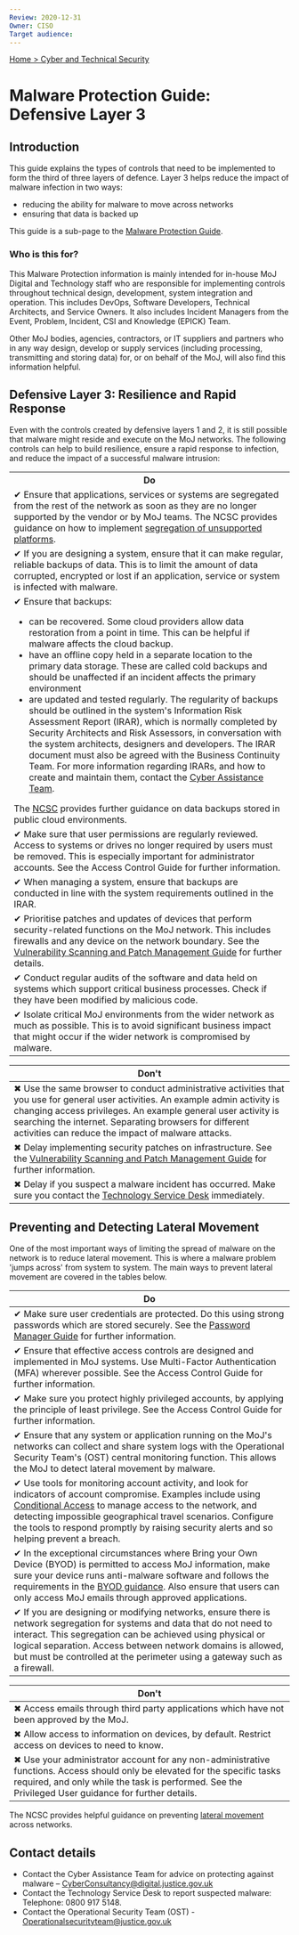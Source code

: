 ```yaml
---
Review: 2020-12-31
Owner: CISO
Target audience:
---
```


[Home > Cyber and Technical Security](../..)

# Malware Protection Guide: Defensive Layer 3

## Introduction

This guide explains the types of controls that need to be implemented to form the third of three layers of defence. Layer 3 helps reduce the impact of malware infection in two ways:

- reducing the ability for malware to move across networks
- ensuring that data is backed up

This guide is a sub-page to the [Malware Protection Guide](../malware-protection-guide-introduction/).

### Who is this for?

This Malware Protection information is mainly intended for in-house MoJ Digital and Technology staff who are responsible for implementing controls throughout technical design, development, system integration and operation. This includes DevOps, Software Developers, Technical Architects, and Service Owners. It also includes Incident Managers from the Event, Problem, Incident, CSI and Knowledge (EPICK) Team.

Other MoJ bodies, agencies, contractors, or IT suppliers and partners who in any way design, develop or supply services (including processing, transmitting and storing data) for, or on behalf of the MoJ, will also find this information helpful.

## Defensive Layer 3: Resilience and Rapid Response

Even with the controls created by defensive layers 1 and 2, it is still possible that malware might reside and execute on the MoJ networks. The following controls can help to build resilience, ensure a rapid response to infection, and reduce the impact of a successful malware intrusion:

<table>
<tr><th>Do</th></tr>
<tr><td>✔ Ensure that applications, services or systems are segregated from the rest of the network as soon as they are no longer supported by the vendor or by MoJ teams. The NCSC provides guidance on how to implement <a href="https://www.ncsc.gov.uk/guidance/obsolete-platforms-security-guidance">segregation of unsupported platforms</a>.</td></tr>
<tr><td>✔ If you are designing a system, ensure that it can make regular, reliable backups of data. This is to limit the amount of data corrupted, encrypted or lost if an application, service or system is infected with malware.</td></tr>
<tr><td>✔ Ensure that backups:<ul>
<li>can be recovered. Some cloud providers allow data restoration from a point in time. This can be helpful if malware affects the cloud backup.</li>
<li>have an offline copy held in a separate location to the primary data storage. These are called cold backups and should be unaffected if an incident affects the primary environment</li>
<li>are updated and tested regularly. The regularity of backups should be outlined in the system's Information Risk Assessment Report (IRAR), which is normally completed by Security Architects and Risk Assessors, in conversation with the system architects, designers and developers. The IRAR document must also be agreed with the Business Continuity Team. For more information regarding IRARs, and how to create and maintain them, contact the <a href="#contact-details">Cyber Assistance Team</a>.</li></ul>
The <a href="https://www.ncsc.gov.uk/blog-post/offline-backups-in-an-online-world">NCSC</a> provides further guidance on data backups stored in public cloud environments.</td></tr>
<tr><td>✔ Make sure that user permissions are regularly reviewed. Access to systems or drives no longer required by users must be removed. This is especially important for administrator accounts. See the <!-- <a href="../access-control-guide/">-->Access Control Guide<!-- </a>--> for further information.</td></tr>
<tr><td>✔ When managing a system, ensure that backups are conducted in line with the system requirements outlined in the IRAR.</td></tr>
<tr><td>✔ Prioritise patches and updates of devices that perform security-related functions on the MoJ network. This includes firewalls and any device on the network boundary. See the <a href="../vulnerability-scanning/">Vulnerability Scanning and Patch Management Guide</a> for further details.</td></tr>
<tr><td>✔ Conduct regular audits of the software and data held on systems which support critical business processes. Check if they have been modified by malicious code.</td></tr>
<tr><td>✔ Isolate critical MoJ environments from the wider network as much as possible. This is to avoid significant business impact that might occur if the wider network is compromised by malware.</td></tr>
</table>

| Don't |
|---|
| ✖ Use the same browser to conduct administrative activities that you use for general user activities. An example admin activity is changing access privileges. An example general user activity is searching the internet. Separating browsers for different activities can reduce the impact of malware attacks. |
| ✖ Delay implementing security patches on infrastructure. See the [Vulnerability Scanning and Patch Management Guide](../vulnerability-scanning/) for further information. |
| ✖ Delay if you suspect a malware incident has occurred. Make sure you contact the [Technology Service Desk](#contact-details) immediately.|

## Preventing and Detecting Lateral Movement

One of the most important ways of limiting the spread of malware on the network is to reduce lateral movement. This is where a malware problem 'jumps across' from system to system. The main ways to prevent lateral movement are covered in the tables below.

| Do |
|--- |
| ✔ Make sure user credentials are protected. Do this using strong passwords which are stored securely. See the [Password Manager Guide](../password-managers/) for further information. |
| ✔ Ensure that effective access controls are designed and implemented in MoJ systems. Use Multi-Factor Authentication (MFA) wherever possible. See the Access Control Guide<!-- (../access-control-guide/)--> for further information. |
| ✔ Make sure you protect highly privileged accounts, by applying the principle of least privilege. See the Access Control Guide<!-- (../access-control-guide/)--> for further information. |
| ✔ Ensure that any system or application running on the MoJ's networks can collect and share system logs with the Operational Security Team's (OST) central monitoring function. This allows the MoJ to detect lateral movement by malware. |
| ✔ Use tools for monitoring account activity, and look for indicators of account compromise. Examples include using [Conditional Access](https://en.wikipedia.org/wiki/Conditional_access) to manage access to the network, and detecting impossible geographical travel scenarios. Configure the tools to respond promptly by raising security alerts and so helping prevent a breach.|
| ✔ In the exceptional circumstances where Bring your Own Device (BYOD) is permitted to access MoJ information, make sure your device runs anti-malware software and follows the requirements in the [BYOD guidance](../policies/personal-devices/). Also ensure that users can only access MoJ emails through approved applications. |
| ✔ If you are designing or modifying networks, ensure there is network segregation for systems and data that do not need to interact. This segregation can be achieved using physical or logical separation. Access between network domains is allowed, but must be controlled at the perimeter using a gateway such as a firewall. |

| Don't |
|---|
| ✖ Access emails through third party applications which have not been approved by the MoJ. |
| ✖ Allow access to information on devices, by default. Restrict access on devices to need to know. |
| ✖ Use your administrator account for any non-administrative functions. Access should only be elevated for the specific tasks required, and only while the task is performed. See the Privileged User guidance for further details. |

The NCSC provides helpful guidance on preventing [lateral movement](https://www.ncsc.gov.uk/guidance/preventing-lateral-movement) across networks.

## Contact details

* Contact the Cyber Assistance Team for advice on protecting against malware – [CyberConsultancy@digital.justice.gov.uk](mailto:CyberConsultancy@digital.justice.gov.uk)
* Contact the Technology Service Desk to report suspected malware:<br/>Telephone: 0800 917 5148.
* Contact the Operational Security Team (OST) - [Operationalsecurityteam@justice.gov.uk](mailto:Operationalsecurityteam@justice.gov.uk)
